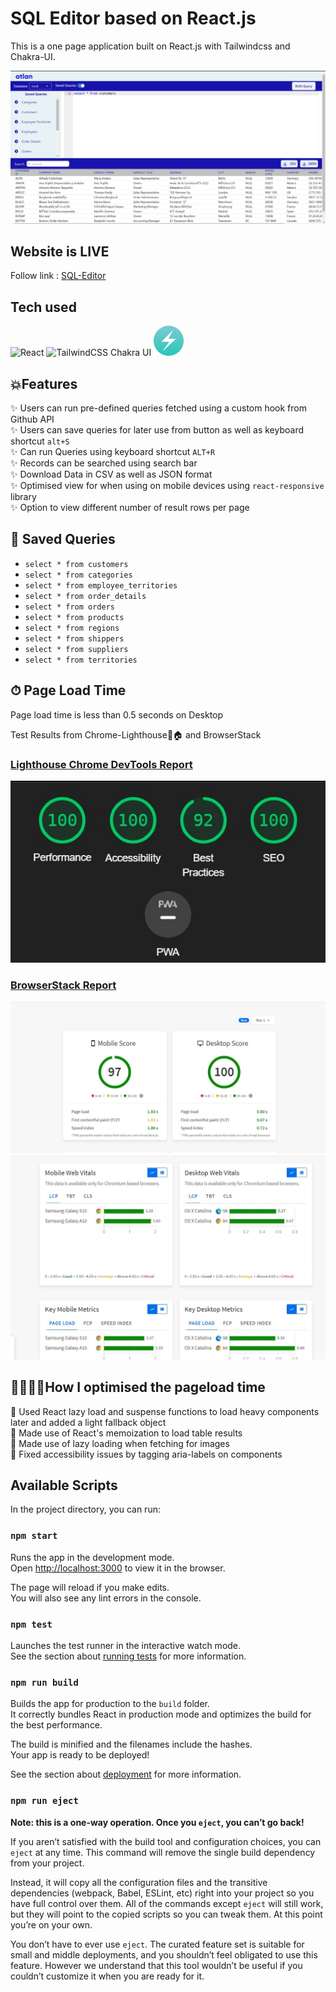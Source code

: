 # SQL Editor based on React.js

This is a one page application built on React.js with Tailwindcss and Chakra-UI.

![Landing Page](src/assets/PageScreenshot/fullScreenShot.jpg)

## Website is LIVE

Follow link : [SQL-Editor](https://sql-editor-sigma.vercel.app/)

## Tech used

![React](https://img.shields.io/badge/react-%2320232a.svg?style=for-the-badge&logo=react&logoColor=%2361DAFB)
![TailwindCSS](https://img.shields.io/badge/tailwindcss-%2338B2AC.svg?style=for-the-badge&logo=tailwind-css&logoColor=white)
Chakra UI ![TailwindCSS](https://raw.githubusercontent.com/chakra-ui/chakra-ui-docs/main/public/favicon.png)

## 💥Features

✨ Users can run pre-defined queries fetched using a custom hook from Github API\
✨ Users can save queries for later use from button as well as keyboard shortcut `alt+S`\
✨ Can run Queries using keyboard shortcut `ALT+R`\
✨ Records can be searched using search bar\
✨ Download Data in CSV as well as JSON format\
✨ Optimised view for when using on mobile devices using `react-responsive` library\
✨ Option to view different number of result rows per page

## 💾 Saved Queries

- `select * from customers`
- `select * from categories`
- `select * from employee_territories`
- `select * from order_details`
- `select * from orders`
- `select * from products`
- `select * from regions`
- `select * from shippers`
- `select * from suppliers`
- `select * from territories`

## ⏱ Page Load Time

Page load time is less than 0.5 seconds on Desktop

Test Results from Chrome-Lighthouse🔦🏠 and BrowserStack

### [Lighthouse Chrome DevTools Report](https://developers.google.com/web/tools/lighthouse#devtools)

![lighthouse report](src/assets/Results/lighthouse.jpg)

### [BrowserStack Report](https://www.browserstack.com/speedlab)

![browserstack report 1](src/assets/Results/browserStack1.jpg)
![browserstack report 2](src/assets/Results/browserStack2.jpg)

## 🏃🏻‍♂️💨How I optimised the pageload time

🔨 Used React lazy load and suspense functions to load heavy components later and added a light fallback object\
🔨 Made use of React's memoization to load table results\
🔨 Made use of lazy loading when fetching for images\
🔨 Fixed accessibility issues by tagging aria-labels on components

## Available Scripts

In the project directory, you can run:

### `npm start`

Runs the app in the development mode.<br />
Open [http://localhost:3000](http://localhost:3000) to view it in the browser.

The page will reload if you make edits.<br />
You will also see any lint errors in the console.

### `npm test`

Launches the test runner in the interactive watch mode.<br />
See the section about [running tests](https://facebook.github.io/create-react-app/docs/running-tests) for more information.

### `npm run build`

Builds the app for production to the `build` folder.<br />
It correctly bundles React in production mode and optimizes the build for the best performance.

The build is minified and the filenames include the hashes.<br />
Your app is ready to be deployed!

See the section about [deployment](https://facebook.github.io/create-react-app/docs/deployment) for more information.

### `npm run eject`

**Note: this is a one-way operation. Once you `eject`, you can’t go back!**

If you aren’t satisfied with the build tool and configuration choices, you can `eject` at any time. This command will remove the single build dependency from your project.

Instead, it will copy all the configuration files and the transitive dependencies (webpack, Babel, ESLint, etc) right into your project so you have full control over them. All of the commands except `eject` will still work, but they will point to the copied scripts so you can tweak them. At this point you’re on your own.

You don’t have to ever use `eject`. The curated feature set is suitable for small and middle deployments, and you shouldn’t feel obligated to use this feature. However we understand that this tool wouldn’t be useful if you couldn’t customize it when you are ready for it.

